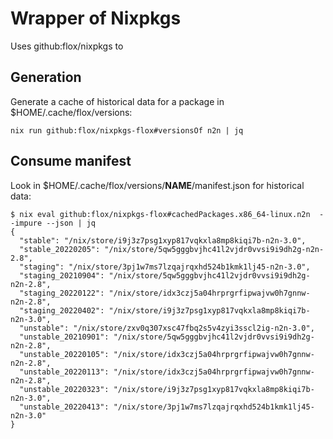 # Wrapper of Nixpkgs

Uses github:flox/nixpkgs to

## Generation
Generate a cache of historical data for a package in $HOME/.cache/flox/versions:
```
nix run github:flox/nixpkgs-flox#versionsOf n2n | jq
```

## Consume manifest
Look in $HOME/.cache/flox/versions/**NAME**/manifest.json for historical data:
```
$ nix eval github:flox/nixpkgs-flox#cachedPackages.x86_64-linux.n2n  --impure --json | jq
{
  "stable": "/nix/store/i9j3z7psg1xyp817vqkxla8mp8kiqi7b-n2n-3.0",
  "stable_20220205": "/nix/store/5qw5gggbvjhc41l2vjdr0vvsi9i9dh2g-n2n-2.8",
  "staging": "/nix/store/3pj1w7ms7lzqajrqxhd524b1kmk1lj45-n2n-3.0",
  "staging_20210904": "/nix/store/5qw5gggbvjhc41l2vjdr0vvsi9i9dh2g-n2n-2.8",
  "staging_20220122": "/nix/store/idx3czj5a04hrprgrfipwajvw0h7gnnw-n2n-2.8",
  "staging_20220402": "/nix/store/i9j3z7psg1xyp817vqkxla8mp8kiqi7b-n2n-3.0",
  "unstable": "/nix/store/zxv0q307xsc47fbq2s5v4zyi3sscl2ig-n2n-3.0",
  "unstable_20210901": "/nix/store/5qw5gggbvjhc41l2vjdr0vvsi9i9dh2g-n2n-2.8",
  "unstable_20220105": "/nix/store/idx3czj5a04hrprgrfipwajvw0h7gnnw-n2n-2.8",
  "unstable_20220113": "/nix/store/idx3czj5a04hrprgrfipwajvw0h7gnnw-n2n-2.8",
  "unstable_20220323": "/nix/store/i9j3z7psg1xyp817vqkxla8mp8kiqi7b-n2n-3.0",
  "unstable_20220413": "/nix/store/3pj1w7ms7lzqajrqxhd524b1kmk1lj45-n2n-3.0"
}
```
